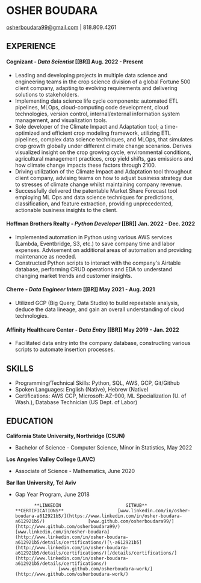 # **OSHER BOUDARA**

[osherboudara99@gmail.com](mailto:osherboudara99@gmail.com) | 818.809.4261  
	

## **EXPERIENCE**

#### **Cognizant**  *\-  Data Scientist* \[\[BR\]\]					       		                 Aug. 2022 \- Present

* Leading and developing projects in multiple data science and engineering teams in the crop science division of a global Fortune 500 client company, adapting to evolving requirements and delivering solutions to stakeholders.  
* Implementing data science life cycle components: automated ETL pipelines, MLOps, cloud-computing code development, cloud technologies, version control, internal/external information system management, and visualization tools.  
* Sole developer of the Climate Impact and Adaptation tool; a time-optimized and efficient crop modeling framework, utilizing ETL pipelines, complex data science techniques, and MLOps, that simulates crop growth globally under different climate change scenarios. Derives visualized insight on the crop growing cycle, environmental conditions, agricultural management practices, crop yield shifts, gas emissions and how climate change impacts these factors through 2100\.   
* Driving utilization of the Climate Impact and Adaptation tool throughout client company, advising teams on how to adjust  business strategy due to stresses of climate change whilst maintaining company revenue.  
* Successfully delivered the patentable Market Share Forecast tool employing ML Ops and data science techniques for predictions, classification, and feature extraction, providing unprecedented, actionable business insights to the client.

#### **Hoffman Brothers Realty** *\-  Python Developer* \[\[BR\]\]				       	Jan. 2022 \- Dec. 2022

* Implemented automation in Python using various AWS services (Lambda, Eventbridge, S3, etc.) to save company time and labor expenses. Advisement on additional areas of automation and providing maintenance as needed.  
* Constructed Python scripts to interact with the company's Airtable database, performing CRUD operations and EDA to understand changing market trends and customer insights.

#### **Cherre** *\- Data Engineer Intern* \[\[BR\]\]				       		             May 2021 \- Aug. 2021

* Utilized GCP (Big Query, Data Studio) to build repeatable analysis, deduce the data lineage, and gain an overall understanding of cloud technologies.  

#### **Affinity Healthcare Center** *\- Data Entry* \[\[BR\]\]	            	          			              May 2019 \- Jan. 2022

* Facilitated data entry into the company database, constructing various scripts to automate insertion processes.

## **SKILLS**

* Programming/Technical Skills: Python, SQL, AWS, GCP, Git/Github  
* Spoken Languages: English (Native), Hebrew (Native)  
* Certifications: AWS CCP, Microsoft: AZ-900, ML Specialization (U. of Wash.), Database Technician (US Dept. of Labor) 

## **EDUCATION**

**California State University, Northridge (CSUN)** 

- Bachelor of Science \- Computer Science, Minor in Statistics, May 2022 

**Los Angeles Valley College (LAVC)** 

- Associate of Science \- Mathematics, June 2020

**Bar Ilan University, Tel Aviv** 

- Gap Year Program, June 2018 

             **LINKEDIN  		       	       GITHUB**    			  **CERTIFICATIONS**	                [www.linkedin.com/in/osher-boudara-a612921b5/](https://www.linkedin.com/in/osher-boudara-a612921b5/)                [www.github.com/osherboudara99/](http://www.github.com/osherboudara99/)             [www.linkedin.com/in/osher-boudara](http://www.linkedin.com/in/osher-boudara-a612921b5/details/certifications/)[\-a612921b5](http://www.linkedin.com/in/osher-boudara-a612921b5/details/certifications/)[/details/certifications/](http://www.linkedin.com/in/osher-boudara-a612921b5/details/certifications/)           
          	          [www.github.com/osherboudara-work/](http://www.github.com/osherboudara-work/)              